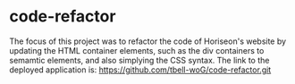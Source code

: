# code-refactor
The focus of this project was to refactor the code of Horiseon's website by updating the HTML container elements, such as the div containers to semamtic elements, and also simplying the CSS syntax.
The link to the deployed application is: https://github.com/tbell-woG/code-refactor.git

